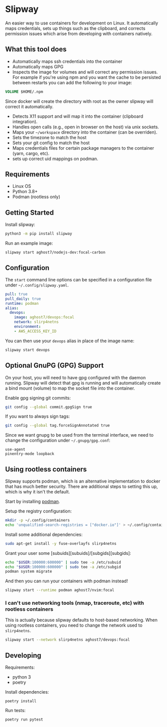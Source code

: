 # Slipway
An easier way to use containers for development on Linux. It automatically
maps credentials, sets up things such as the clipboard, and corrects permission
issues which arise from developing with containers natively.

## What this tool does
- Automatically maps ssh credentials into the container
- Automatically maps GPG
- Inspects the image for volumes and will correct any permission issues. For
example if you're using npm and you want the cache to be persisted between
restarts you can add the following to your image:
```dockerfile
VOLUME $HOME/.npm
```
Since docker will create the directory with root as the owner slipway will
correct it automatically.
- Detects X11 support and will map it into the container (clipboard
integration).
- Handles open calls (e.g., open in browser on the host) via unix sockets.
- Maps your `~/workspace` directory into the container (can be overriden).
- Sets the timezone to match the host
- Sets your git config to match the host
- Maps credentials files for certain package managers to the container (yarn,
cargo, etc).
- sets up correct uid mappings on podman.

## Requirements
- Linux OS
- Python 3.8+
- Podman (rootless only)

## Getting Started
Install slipway:
```sh
python3 -m pip install slipway
```

Run an example image:
```
slipway start aghost7/nodejs-dev:focal-carbon
```

## Configuration
The `start` command line options can be specified in a configuration file
under `~/.config/slipway.yaml`.
```yml
pull: true
pull_daily: true
runtime: podman
alias:
  devops:
    image: aghost7/devops:focal
    network: slirp4netns
    environment:
    - AWS_ACCESS_KEY_ID
```

You can then use your `devops` alias in place of the image name:
```bash
slipway start devops
```

## Optional GnuPG (GPG) Support
On your host, you will need to have gpg configured with the daemon running.
Slipway will detect that gpg is running and will automatically create a bind
mount (volume) to map the socket file into the container.

Enable gpg signing git commits:
```sh
git config --global commit.gpgSign true
```

If you want to always sign tags:
```sh
git config --global tag.forceSignAnnotated true
```

Since we want gnupg to be used from the terminal interface, we need to change
the configuration under `~/.gnupg/gpg.conf`:

```
use-agent
pinentry-mode loopback
```

## Using rootless containers
Slipway supports podman, which is an alternative implementation to docker that
has much better security. There are additional steps to setting this up, which
is why it isn't the default.

Start by installing [podman](https://podman.io/getting-started/installation).

Setup the registry configuration:
```bash
mkdir -p ~/.config/containers
echo 'unqualified-search-registries = ["docker.io"]' > ~/.config/containers/registries.conf
```

Install some additional dependencies:
```bash
sudo apt-get install -y fuse-overlayfs slirp4netns
```

Grant your user some [subuids][subuids]/[subgids][subgids]:
```bash
echo "$USER:100000:600000" | sudo tee -a /etc/subuid
echo "$USER:100000:600000" | sudo tee -a /etc/subgid
podman system migrate
```

And then you can run your containers with podman instead!
```bash
slipway start --runtime podman aghost7/nvim:focal
```

[subuid]: https://www.man7.org/linux/man-pages/man5/subuid.5.html
[subgid]: https://www.man7.org/linux/man-pages/man5/subgid.5.html

### I can't use networking tools (nmap, traceroute, etc) with rootless containers
This is actually because slipway defaults to host-based networking. When using
rootless containers, you need to change the network used to `slirp4netns`.

```bash
slipway start --network slirp4netns aghost7/devops:focal
```

## Developing
Requirements:
- python 3
- poetry

Install dependencies:
```
poetry install
```

Run tests:
```
poetry run pytest
```
